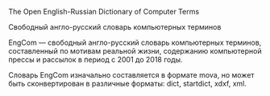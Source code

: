 The Open English-Russian Dictionary of Computer Terms

Свободный англо-русский словарь компьютерных терминов

EngCom — свободный англо-русский словарь компьютерных
терминов, составленный по мотивам реальной жизни,
содержанию компьютерной прессы и рассылок в период с 2001 до 2018 годы.

Словарь EngCom изначально составляется в формате mova,
но может быть сконвертирован в различные форматы:
dict, startdict, xdxf, xml.
